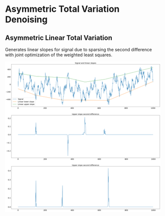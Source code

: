 # Asymmetric Total Variation Denoising

## Asymmetric Linear Total Variation 

Generates linear slopes for signal due to sparsing the second difference with joint optimization of the weighted least squares.

![Example](./images/example.png)